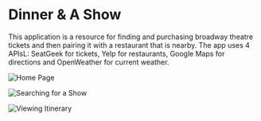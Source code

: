 # Dinner & A Show

This application is a resource for finding and purchasing broadway theatre tickets and then pairing it with a restaurant that is nearby. The app uses 4 APIsL: SeatGeek for tickets, Yelp for restaurants, Google Maps for directions and OpenWeather for current weather.

![Home Page](assets/images/D&S_Home.gif)


![Searching for a Show](assets/images/Show_Search.gif)


![Viewing Itinerary](assets/images/Itinerary.gif)





